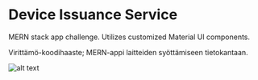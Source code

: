 # Device Issuance Service
MERN stack app challenge. Utilizes customized Material UI components.

Virittämö-koodihaaste; MERN-appi laitteiden syöttämiseen tietokantaan. 

![alt text](https://github.com/Vrezerino/Device-Issuance/blob/main/public/img/usage.gif?raw=true)